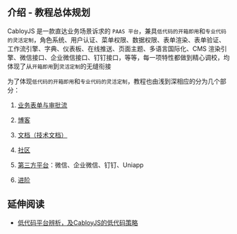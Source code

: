 ## 介绍 - 教程总体规划

CabloyJS 是一款直达业务场景诉求的 `PAAS 平台`，兼具`低代码的开箱即用`和`专业代码的灵活定制`，角色系统、用户认证、菜单权限、数据权限、表单渲染、表单验证、工作流引擎、字典、仪表板、在线推送、页面主题、多语言国际化、CMS 渲染引擎、微信接口、企业微信接口、钉钉接口，等等，每一项特性都做到精心调校，均体现了从`开箱即用`到`灵活定制`的无缝衔接

为了体现`低代码的开箱即用`和`专业代码的灵活定制`，教程也由浅到深相应的分为几个部分：

1. [业务表单与审批流](https://cabloy.com/zh-cn/articles/c8f7c13d56a94b75b6bbf84f0471ef24.html)

2. [博客](https://cabloy.com/zh-cn/articles/b0d03442aeac43eda2ef16556ad203d1.html)

3. [文档（技术文档）](https://cabloy.com/zh-cn/articles/85817f4eda93449fab67bc9bf0633633.html)

4. [社区](https://cabloy.com/zh-cn/articles/40bcbb93d7c3425ba4eabaa5ef4f27fd.html)

5. [第三方平台](https://cabloy.com/zh-cn/articles/98c7ad5fb03748e29a69236a5418400b.html)：微信、企业微信、钉钉、Uniapp

6. [进阶](https://cabloy.com/zh-cn/articles/532e6433c1154a7587ae9d3ccb1242fc.html)

## 延伸阅读

* [低代码平台辨析，及CabloyJS的低代码策略](https://cabloy.com/zh-cn/articles/dae98c2a75a3411aa7601ccf2e46ac2b.html#CabloyJS_0)